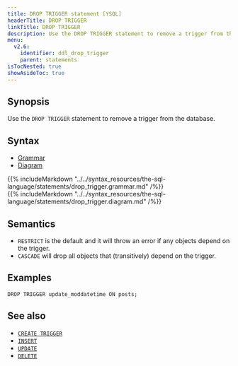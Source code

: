 ```yaml
---
title: DROP TRIGGER statement [YSQL]
headerTitle: DROP TRIGGER
linkTitle: DROP TRIGGER
description: Use the DROP TRIGGER statement to remove a trigger from the database.
menu:
  v2.6:
    identifier: ddl_drop_trigger
    parent: statements
isTocNested: true
showAsideToc: true
---
```


## Synopsis

Use the `DROP TRIGGER` statement to remove a trigger from the database.

## Syntax

<ul class="nav nav-tabs nav-tabs-yb">
  <li >
    <a href="#grammar" class="nav-link active" id="grammar-tab" data-toggle="tab" role="tab" aria-controls="grammar" aria-selected="true">
      <i class="fas fa-file-alt" aria-hidden="true"></i>
      Grammar
    </a>
  </li>
  <li>
    <a href="#diagram" class="nav-link" id="diagram-tab" data-toggle="tab" role="tab" aria-controls="diagram" aria-selected="false">
      <i class="fas fa-project-diagram" aria-hidden="true"></i>
      Diagram
    </a>
  </li>
</ul>

<div class="tab-content">
  <div id="grammar" class="tab-pane fade show active" role="tabpanel" aria-labelledby="grammar-tab">
    {{% includeMarkdown "../../syntax_resources/the-sql-language/statements/drop_trigger.grammar.md" /%}}
  </div>
  <div id="diagram" class="tab-pane fade" role="tabpanel" aria-labelledby="diagram-tab">
    {{% includeMarkdown "../../syntax_resources/the-sql-language/statements/drop_trigger.diagram.md" /%}}
  </div>
</div>

## Semantics

- `RESTRICT` is the default and it will throw an error if any objects depend on the trigger.
- `CASCADE` will drop all objects that (transitively) depend on the trigger.


## Examples

```plpgsql
DROP TRIGGER update_moddatetime ON posts;
```

## See also

- [`CREATE TRIGGER`](../ddl_create_trigger)
- [`INSERT`](../dml_insert)
- [`UPDATE`](../dml_update)
- [`DELETE`](../dml_delete)
